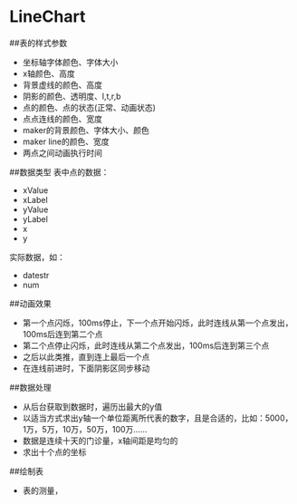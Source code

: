 # LineChart


##表的样式参数

* 坐标轴字体颜色、字体大小
* x轴颜色、高度
* 背景虚线的颜色、高度
* 阴影的颜色、透明度、l,t,r,b
* 点的颜色、点的状态(正常、动画状态)
* 点点连线的颜色、宽度
* maker的背景颜色、字体大小、颜色
* maker line的颜色、宽度
* 两点之间动画执行时间


##数据类型
表中点的数据：

* xValue
* xLabel
* yValue
* yLabel
* x
* y

实际数据，如：

* datestr
* num

##动画效果
* 第一个点闪烁，100ms停止，下一个点开始闪烁，此时连线从第一个点发出，100ms后连到第二个点
* 第二个点停止闪烁，此时连线从第二个点发出，100ms后连到第三个点
* 之后以此类推，直到连上最后一个点
* 在连线前进时，下面阴影区同步移动

##数据处理
* 从后台获取到数据时，遍历出最大的y值
* 以适当方式求出y轴一个单位距离所代表的数字，且是合适的，比如：5000，1万，5万，10万，50万，100万……
* 数据是连续十天的门诊量，x轴间距是均匀的
* 求出十个点的坐标

##绘制表
* 表的测量，